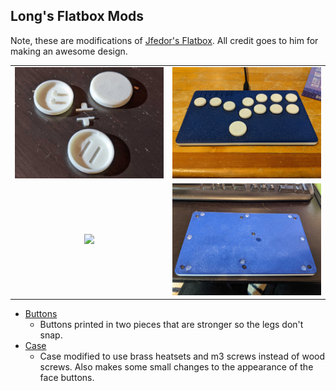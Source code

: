 Long's Flatbox Mods
-----------------
Note, these are modifications of [Jfedor's Flatbox](https://github.com/jfedor2/flatbox).  All credit goes to him for making an awesome design.  

<table width=100%>
<TR>
<TD width=50% align="center"><img src="Buttons/images/buttons.jpg"></TD>
<TD width=50% align="center"><img src="Rev4Case/images/assembled.jpg"></TD>
</TR>
<TR>
<TD width=50% align="center"><img src="Rev4Case/images/inside_top.jpg.jpg"></TD>
<TD width=50% align="center"><img src="Rev4Case/images/rear.jpg"></TD>
</TR>
</TABLE>

 - [Buttons](Buttons/)
   - Buttons printed in two pieces that are stronger so the legs don't snap.
 - [Case](Rev4Case/)
   - Case modified to use brass heatsets and m3 screws instead of wood screws.  Also makes some small changes to the appearance of the face buttons.
